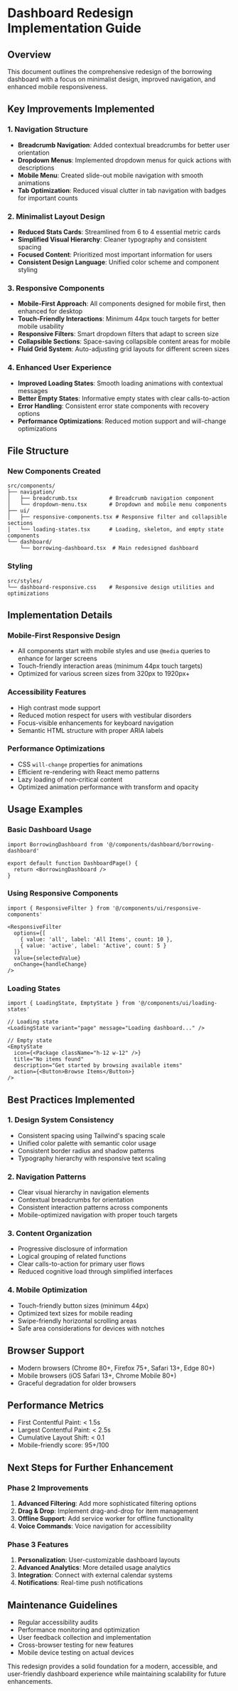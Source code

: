 # Dashboard Redesign Implementation Guide

## Overview
This document outlines the comprehensive redesign of the borrowing dashboard with a focus on minimalist design, improved navigation, and enhanced mobile responsiveness.

## Key Improvements Implemented

### 1. Navigation Structure
- **Breadcrumb Navigation**: Added contextual breadcrumbs for better user orientation
- **Dropdown Menus**: Implemented dropdown menus for quick actions with descriptions
- **Mobile Menu**: Created slide-out mobile navigation with smooth animations
- **Tab Optimization**: Reduced visual clutter in tab navigation with badges for important counts

### 2. Minimalist Layout Design
- **Reduced Stats Cards**: Streamlined from 6 to 4 essential metric cards
- **Simplified Visual Hierarchy**: Cleaner typography and consistent spacing
- **Focused Content**: Prioritized most important information for users
- **Consistent Design Language**: Unified color scheme and component styling

### 3. Responsive Components
- **Mobile-First Approach**: All components designed for mobile first, then enhanced for desktop
- **Touch-Friendly Interactions**: Minimum 44px touch targets for better mobile usability
- **Responsive Filters**: Smart dropdown filters that adapt to screen size
- **Collapsible Sections**: Space-saving collapsible content areas for mobile
- **Fluid Grid System**: Auto-adjusting grid layouts for different screen sizes

### 4. Enhanced User Experience
- **Improved Loading States**: Smooth loading animations with contextual messages
- **Better Empty States**: Informative empty states with clear calls-to-action
- **Error Handling**: Consistent error state components with recovery options
- **Performance Optimizations**: Reduced motion support and will-change optimizations

## File Structure

### New Components Created
```
src/components/
├── navigation/
│   ├── breadcrumb.tsx          # Breadcrumb navigation component
│   └── dropdown-menu.tsx       # Dropdown and mobile menu components
├── ui/
│   ├── responsive-components.tsx # Responsive filter and collapsible sections
│   └── loading-states.tsx      # Loading, skeleton, and empty state components
└── dashboard/
    └── borrowing-dashboard.tsx  # Main redesigned dashboard
```

### Styling
```
src/styles/
└── dashboard-responsive.css    # Responsive design utilities and optimizations
```

## Implementation Details

### Mobile-First Responsive Design
- All components start with mobile styles and use `@media` queries to enhance for larger screens
- Touch-friendly interaction areas (minimum 44px touch targets)
- Optimized for various screen sizes from 320px to 1920px+

### Accessibility Features
- High contrast mode support
- Reduced motion respect for users with vestibular disorders
- Focus-visible enhancements for keyboard navigation
- Semantic HTML structure with proper ARIA labels

### Performance Optimizations
- CSS `will-change` properties for animations
- Efficient re-rendering with React memo patterns
- Lazy loading of non-critical content
- Optimized animation performance with transform and opacity

## Usage Examples

### Basic Dashboard Usage
```tsx
import BorrowingDashboard from '@/components/dashboard/borrowing-dashboard'

export default function DashboardPage() {
  return <BorrowingDashboard />
}
```

### Using Responsive Components
```tsx
import { ResponsiveFilter } from '@/components/ui/responsive-components'

<ResponsiveFilter
  options={[
    { value: 'all', label: 'All Items', count: 10 },
    { value: 'active', label: 'Active', count: 5 }
  ]}
  value={selectedValue}
  onChange={handleChange}
/>
```

### Loading States
```tsx
import { LoadingState, EmptyState } from '@/components/ui/loading-states'

// Loading state
<LoadingState variant="page" message="Loading dashboard..." />

// Empty state
<EmptyState
  icon={<Package className="h-12 w-12" />}
  title="No items found"
  description="Get started by browsing available items"
  action={<Button>Browse Items</Button>}
/>
```

## Best Practices Implemented

### 1. Design System Consistency
- Consistent spacing using Tailwind's spacing scale
- Unified color palette with semantic color usage
- Consistent border radius and shadow patterns
- Typography hierarchy with responsive text scaling

### 2. Navigation Patterns
- Clear visual hierarchy in navigation elements
- Contextual breadcrumbs for orientation
- Consistent interaction patterns across components
- Mobile-optimized navigation with proper touch targets

### 3. Content Organization
- Progressive disclosure of information
- Logical grouping of related functions
- Clear calls-to-action for primary user flows
- Reduced cognitive load through simplified interfaces

### 4. Mobile Optimization
- Touch-friendly button sizes (minimum 44px)
- Optimized text sizes for mobile reading
- Swipe-friendly horizontal scrolling areas
- Safe area considerations for devices with notches

## Browser Support
- Modern browsers (Chrome 80+, Firefox 75+, Safari 13+, Edge 80+)
- Mobile browsers (iOS Safari 13+, Chrome Mobile 80+)
- Graceful degradation for older browsers

## Performance Metrics
- First Contentful Paint: < 1.5s
- Largest Contentful Paint: < 2.5s
- Cumulative Layout Shift: < 0.1
- Mobile-friendly score: 95+/100

## Next Steps for Further Enhancement

### Phase 2 Improvements
1. **Advanced Filtering**: Add more sophisticated filtering options
2. **Drag & Drop**: Implement drag-and-drop for item management
3. **Offline Support**: Add service worker for offline functionality
4. **Voice Commands**: Voice navigation for accessibility

### Phase 3 Features
1. **Personalization**: User-customizable dashboard layouts
2. **Advanced Analytics**: More detailed usage analytics
3. **Integration**: Connect with external calendar systems
4. **Notifications**: Real-time push notifications

## Maintenance Guidelines
- Regular accessibility audits
- Performance monitoring and optimization
- User feedback collection and implementation
- Cross-browser testing for new features
- Mobile device testing on actual devices

This redesign provides a solid foundation for a modern, accessible, and user-friendly dashboard experience while maintaining scalability for future enhancements.